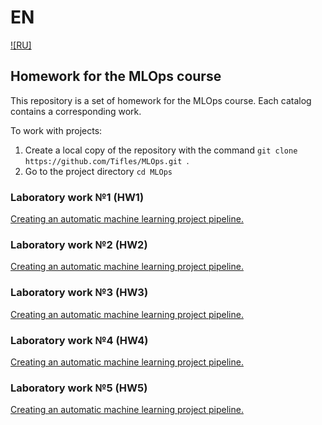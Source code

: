 # EN
[![RU]](/README.ru.md)
## Homework for the MLOps course
This repository is a set of homework for the MLOps course.
Each catalog contains a corresponding work.

To work with projects:
1. Create a local copy of the repository with the command ```git clone https://github.com/Tifles/MLOps.git ```.
2. Go to the project directory ```cd MLOps```

### Laboratory work №1 (HW1)
[Creating an automatic machine learning project pipeline.](./HW1/)

### Laboratory work №2 (HW2)
[Creating an automatic machine learning project pipeline.](./HW2/)

### Laboratory work №3 (HW3)
[Creating an automatic machine learning project pipeline.](./HW3/)

### Laboratory work №4 (HW4)
[Creating an automatic machine learning project pipeline.](./HW4/)

### Laboratory work №5 (HW5)
[Creating an automatic machine learning project pipeline.](./HW5/)

